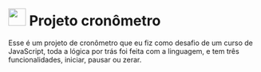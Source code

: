  # <img width="35px" src="https://www.freepnglogos.com/uploads/javascript-png/javascript-vector-logo-yellow-png-transparent-javascript-vector-12.png"> Projeto cronômetro

Esse é um projeto de cronômetro que eu fiz como desafio de um curso de JavaScript, toda a lógica por trás foi feita com a linguagem, e tem três funcionalidades, iniciar, pausar ou zerar.
